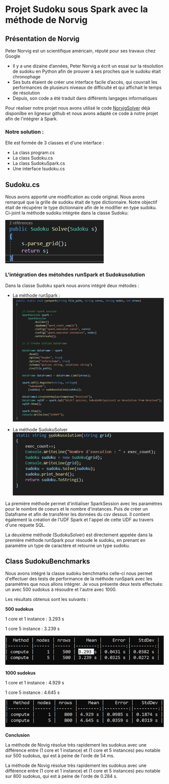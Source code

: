 # Projet Sudoku sous Spark avec la  méthode de Norvig

## Présentation de Norvig

Peter Norvig est un scientifique américain, réputé pour ses travaux chez Google
- Il y a une dizaine d’années, Peter Norvig a écrit un essai sur la résolution de sudoku en Python afin de prouver à ses proches que le sudoku était chronophage
- Ses buts étaient de créer une interface facile d’accès, qui couvrait les performances de plusieurs niveaux de difficulté et qui affichait le temps de résolution
- Depuis, son code a été traduit dans différents langages informatiques

Pour réaliser notre projet nous avons utilisé le code [NorvigSolver](https://github.com/PKRoma/LinqSudokuSolver/blob/master/Solver.cs) déjà disponilbe en lignesur github et nous avons adapté ce code à notre projet afin de l'intégrer à Spark.

### Notre solution :

Elle est formée de 3 classes et d'une interface : 

- La class program.cs 
- La class Sudoku.cs
- La class SudokuSpark.cs 
- Une interface Isudoku.cs

## Sudoku.cs

Nous avons apporté une modification au code original. Nous avons remarqué que la grille de sudoku était de type dictionnaire. Notre objectif était de récupérer le type dictionnaire afin de le modifier en type sudoku. Ci-joint la méthode sudoku intégrée dans la classe Sudoku:

![méthode Sudoku](assets/images/sudoku.jpg)

### L'intégration des  métohdes runSpark et  Sudokusolution 

Dans la classe Sudoku spark nous avons intégré deux métodes : 

- La méthode runSpark : 
![RunSpark](assets/images/runSpark.jpg)

- La méthode SudokuSolver 
![image](assets/images/sudokuSolution.jpg)

La première méthode permet d'initialiser SparkSession avec les paramètres pour le nombre de coeurs et le nombre d'instances. Puis de créer un Dataframe et afin de transférer les données du csv dessus.
Il contient également la création de l'UDF Spark et l'appel de cette UDF au travers d'une requete SQL.


La deuxième méthode (SudokuSolver) est directement appelée dans la première méthode runSpark pour résoude le sudoku, en prenant en paramètre un type de caractère et retourne un type sudoku.

## Class SudokuBenchmarks

Nous avons intégré la classe sudoku benchmarks celle-ci nous permet d'effectuer des tests de performance de la méthode runSpark avec les paramètres que nous allons intégrer. Je vous présente deux tests effectués: un avec 500 sudokus à résoudre et l'autre avec 1000.

Les résultats obtenus sont les suivants :

**500 sudokus**

1 core et 1 instance : 3.293 s 



1 core 5 instance : 3.239 s

![image](assets/images/500.jpg)

**1000 sudokus**

1 core et 1 instance : 4.929 s

1 core 5 instance : 4.645 s

![image](assets/images/800.jpg)

**Conclusion** 

La méthode de Novig résolue très rapidement les sudokus avec une différence entre (1 core et 1 instance) et (1 core et 5 instances) peu notable sur 500 sudokus, qui est à peine de l'orde de 54 ms.

La méthode de Novig résolue très rapidement les sudokus avec une différence entre (1 core et 1 instance) et (1 core et 5 instances) peu notable sur 800 sudokus, qui est à peine de l'orde de 0.284 s.
